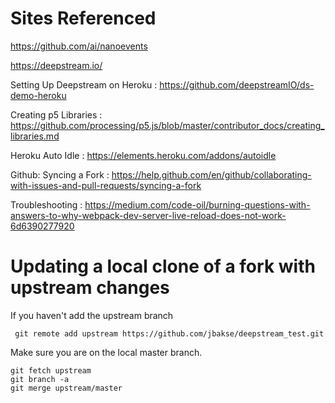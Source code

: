 # Sites Referenced

https://github.com/ai/nanoevents

https://deepstream.io/

Setting Up Deepstream on Heroku
: https://github.com/deepstreamIO/ds-demo-heroku

Creating p5 Libraries
: https://github.com/processing/p5.js/blob/master/contributor_docs/creating_libraries.md

Heroku Auto Idle
: https://elements.heroku.com/addons/autoidle

Github: Syncing a Fork
: https://help.github.com/en/github/collaborating-with-issues-and-pull-requests/syncing-a-fork

Troubleshooting
: https://medium.com/code-oil/burning-questions-with-answers-to-why-webpack-dev-server-live-reload-does-not-work-6d6390277920

# Updating a local clone of a fork with upstream changes

If you haven't add the upstream branch

```
 git remote add upstream https://github.com/jbakse/deepstream_test.git
```

Make sure you are on the local master branch.

```
git fetch upstream
git branch -a
git merge upstream/master
```
